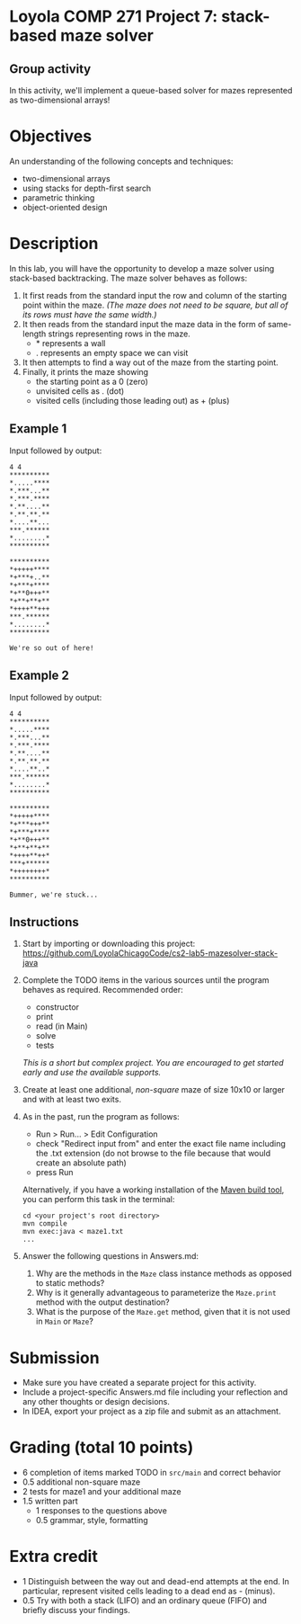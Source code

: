 # Loyola COMP 271 Project 7: stack-based maze solver

## Group activity

In this activity, we'll implement a queue-based solver for mazes represented as two-dimensional arrays!

# Objectives

An understanding of the following concepts and techniques:

- two-dimensional arrays
- using stacks for depth-first search
- parametric thinking
- object-oriented design

# Description

In this lab, you will have the opportunity to develop a maze solver using stack-based backtracking.
The maze solver behaves as follows:

1. It first reads from the standard input the row and column of the starting point within the maze.
   *(The maze does not need to be square, but all of its rows must have the same width.)*  
1. It then reads from the standard input the maze data in the form of same-length strings representing rows in the maze.
   - \* represents a wall
   - \. represents an empty space we can visit
1. It then attempts to find a way out of the maze from the starting point.
1. Finally, it prints the maze showing 
   - the starting point as a 0 (zero)
   - unvisited cells as \. (dot)
   - visited cells (including those leading out) as + (plus)
   
## Example 1

Input followed by output: 
```
4 4
**********
*.....****
*.***...**
*.***.****
*.**....**
*.**.**.**
*....**...
***.******
*........*
**********

**********
*+++++****
*+***+..**
*+***+****
*+**0+++**
*+**+**+**
*++++**+++
***.******
*........*
**********

We're so out of here!
```

## Example 2

Input followed by output:
```
4 4
**********
*.....****
*.***...**
*.***.****
*.**....**
*.**.**.**
*....**..*
***.******
*........*
**********

**********
*+++++****
*+***+++**
*+***+****
*+**0+++**
*+**+**+**
*++++**++*
***+******
*++++++++*
**********

Bummer, we're stuck...
```

## Instructions

1. Start by importing or downloading this project: https://github.com/LoyolaChicagoCode/cs2-lab5-mazesolver-stack-java
1. Complete the TODO items in the various sources until the program behaves as required. Recommended order:
    - constructor
    - print
    - read (in Main)
    - solve
    - tests

   *This is a short but complex project. You are encouraged to get started early and use the available supports.*   
1. Create at least one additional, *non-square* maze of size 10x10 or larger and with at least two exits.
1. As in the past, run the program as follows:
    - Run > Run... > Edit Configuration 
    - check "Redirect input from" and enter the exact file name including the .txt extension
      (do not browse to the file because that would create an absolute path)
    - press Run
    
   Alternatively, if you have a working installation of the [Maven build tool](https://maven.apache.org/), you can perform this task in the terminal:

       cd <your project's root directory>
       mvn compile
       mvn exec:java < maze1.txt
       ...

1. Answer the following questions in Answers.md:

    1. Why are the methods in the `Maze` class instance methods as opposed to static methods?
    1. Why is it generally advantageous to parameterize the `Maze.print` method with the output destination?
    1. What is the purpose of the `Maze.get` method, given that it is not used in `Main` or `Maze`?

# Submission

-    Make sure you have created a separate project for this activity.
-    Include a project-specific Answers.md file including your reflection and any other thoughts or design decisions.
-    In IDEA, export your project as a zip file and submit as an attachment.

# Grading (total 10 points)

- 6 completion of items marked TODO in `src/main` and correct behavior
- 0.5 additional non-square maze
- 2 tests for maze1 and your additional maze
- 1.5 written part
  - 1 responses to the questions above
  - 0.5 grammar, style, formatting

# Extra credit

- 1 Distinguish between the way out and dead-end attempts at the end.
In particular, represent visited cells leading to a dead end as - (minus).
- 0.5 Try with both a stack (LIFO) and an ordinary queue (FIFO) and briefly discuss your findings. 
